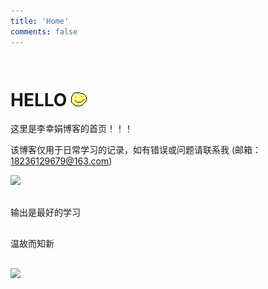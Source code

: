 ```yaml
---
title: 'Home'
comments: false
---
```


<script async defer src="https://buttons.github.io/buttons.js"></script>

# HELLO  <p style="display: inline-block; margin-bottom: 0;">![](images/hello-face.png)</p>

这里是李幸娟博客的首页！！！

该博客仅用于日常学习的记录，如有错误或问题请联系我 (邮箱：18236129679@163.com)


<img src='/Blog/images/home-banner.svg'/>




<div style="margin: 30px 0;">输出是最好的学习</div>
<div style="margin: 30px 0;">温故而知新</div>


![](x-mind/李幸娟-前端汇总.png)



<!--  -->
<!-- # 前端团队技术分享主题 -->
<!--  -->
<!--  -->
<!--  -->
<!-- # TODO -->
<!--  -->
<!-- 1.  [ ]  js精度问题, 为什么产生？解决方法？ -->
<!-- 2.  [ ]  为什么0.1+0.2 === 0.30000000000000004 -->
<!-- 3.  [ ]  2.3*100 === 229.99999999999997 -->

<!-- {% pullquote mindmap %} -->
<!-- #主题 -->
<!-- ##基础 -->
<!-- ###二级分支 -->
<!-- ##一级分支 -->
<!-- ##一级分支 -->
<!-- ###二级分支 -->
<!-- ####三级分支 -->
<!-- {% endpullquote %} -->
